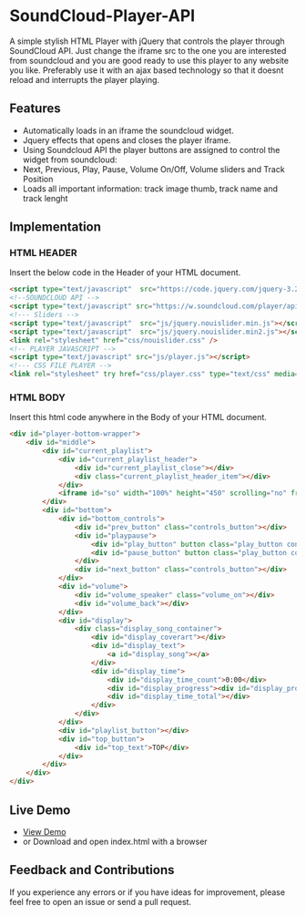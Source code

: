 # SoundCloud-Player-API
A simple stylish HTML Player with jQuery that controls the player through SoundCloud API.
Just change the iframe src to the one you are interested from soundcloud and you are good ready to use this player to any website you like. Preferably use it with an ajax based technology so that it doesnt reload and interrupts the player playing.

## Features
- Automatically loads in an iframe the soundcloud widget.
- Jquery effects that opens and closes the player iframe.
- Using Soundcloud API the player buttons are assigned to control the widget from soundcloud:
- Next, Previous, Play, Pause, Volume On/Off, Volume sliders and Track Position
- Loads all important information: track image thumb, track name and track lenght

 

## Implementation

### HTML HEADER
Insert the below code in the Header of your HTML document.
```html
<script type="text/javascript"  src="https://code.jquery.com/jquery-3.2.0.min.js" type="text/javascript"></script>
<!--SOUNDCLOUD API -->
<script type="text/javascript" src="https://w.soundcloud.com/player/api.js"></script>
<!--- Sliders -->
<script type="text/javascript"  src="js/jquery.nouislider.min.js"></script>
<script type="text/javascript"  src="js/jquery.nouislider.min2.js"></script>
<link rel="stylesheet" href="css/nouislider.css" />
<!-- PLAYER JAVASCRIPT -->
<script type="text/javascript" src="js/player.js"></script>
<!--- CSS FILE PLAYER -->
<link rel="stylesheet" try href="css/player.css" type="text/css" media="screen" />
```

### HTML BODY
Insert this html code anywhere in the Body of your HTML document. 
```html
<div id="player-bottom-wrapper">
    <div id="middle">
        <div id="current_playlist">
            <div id="current_playlist_header">
                <div id="current_playlist_close"></div>
                <div class="current_playlist_header_item"></div>
            </div>
            <iframe id="so" width="100%" height="450" scrolling="no" frameborder="no" src="https://w.soundcloud.com/player/?url=http%3A%2F%2Fapi.soundcloud.com%2Fplaylists%2F1711002&amp;show_artwork=true&amp;color=000000&amp;auto_play=false"></iframe>
        </div>
        <div id="bottom">
            <div id="bottom_controls">
                <div id="prev_button" class="controls_button"></div>
                <div id="playpause">
                    <div id="play_button" button class="play_button controls_button" style="display:block" ></div>
                    <div id="pause_button" button class="play_button controls_button" style="display:none" ></div>
                </div>
                <div id="next_button" class="controls_button"></div>
            </div>
            <div id="volume">
                <div id="volume_speaker" class="volume_on"></div>
                <div id="volume_back"></div>
            </div>
            <div id="display">
                <div class="display_song_container">
                    <div id="display_coverart"></div>
                    <div id="display_text">
                        <a id="display_song"></a>
                    </div>
                    <div id="display_time">
                        <div id="display_time_count">0:00</div>
                        <div id="display_progress"><div id="display_progress_loading"></div></div>
                        <div id="display_time_total"></div>
                    </div>
                </div>
            </div>
            <div id="playlist_button"></div>
            <div id="top_button">
                <div id="top_text">TOP</div>
            </div>
        </div>
    </div>
</div>
```

## Live Demo
- [View Demo](http://comewithreverse.com)
- or Download and open index.html with a browser

## Feedback and Contributions
If you experience any errors or if you have ideas for improvement, please feel free to open an issue or send a pull request.
